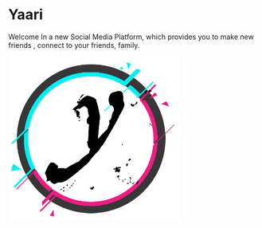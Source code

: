 # Yaari
Welcome In a new Social Media Platform, which provides you to make new friends , connect to your friends, family.  

![](app/src/main/res/drawable/logo_2_yari.png)
